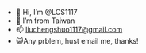 - 👋 Hi, I’m @LCS1117
- 🌱 I’m from Taiwan
- 📫 liuchengshuo1117@gmail.com
- 😺Any prblem, hust email me, thanks!
